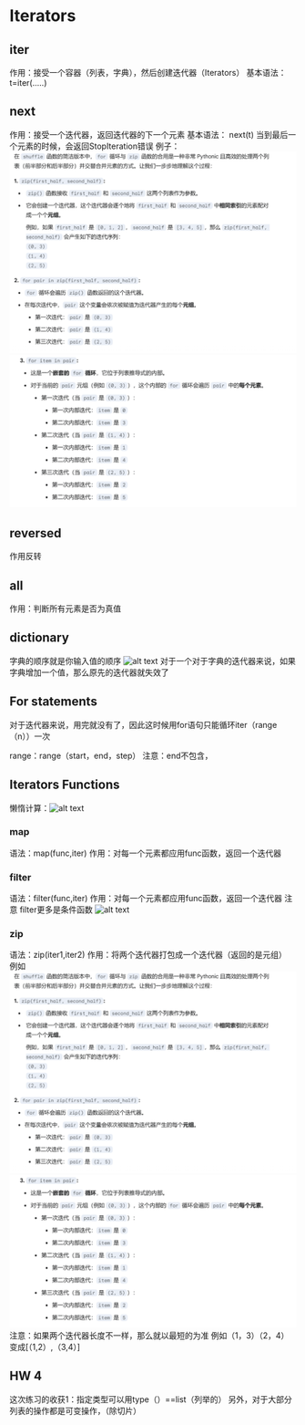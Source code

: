 # Iterators

## iter

作用：接受一个容器（列表，字典），然后创建迭代器（Iterators）
基本语法： t=iter(.....)

## next

作用：接受一个迭代器，返回迭代器的下一个元素
基本语法： next(t)
当到最后一个元素的时候，会返回StopIteration错误
例子：![alt text](image.png)
![alt text](image-1.png)

## reversed

作用反转

## all

作用：判断所有元素是否为真值

## dictionary

字典的顺序就是你输入值的顺序
![alt text](image-2.png)
对于一个对于字典的迭代器来说，如果字典增加一个值，那么原先的迭代器就失效了

## For statements

对于迭代器来说，用完就没有了，因此这时候用for语句只能循环iter（range（n））一次

range：range（start，end，step）
注意：end不包含，

## Iterators Functions

懒惰计算：![alt text](image-3.png)

### map

语法：map(func,iter)
作用：对每一个元素都应用func函数，返回一个迭代器

### filter

语法：filter(func,iter)
作用：对每一个元素都应用func函数，返回一个迭代器
注意 filter更多是条件函数
![alt text](image-4.png)

### zip

语法：zip(iter1,iter2)
作用：将两个迭代器打包成一个迭代器（返回的是元组）
例如![alt text](image.png)![alt text](image-1.png)
注意：如果两个迭代器长度不一样，那么就以最短的为准
例如（1，3）（2，4）
变成[（1,2）,（3,4）]



## HW 4
这次练习的收获1：指定类型可以用type（）==list（列举的）
另外，对于大部分列表的操作都是可变操作，（除切片）










